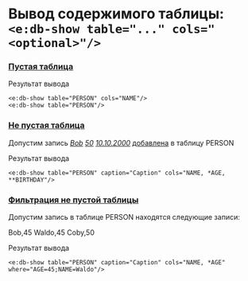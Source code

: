 # Вывод содержимого таблицы: `<e:db-show table="..." cols="<optional>"/>`

### [**Пустая таблица**](-)
Результат вывода 
   
    <e:db-show table="PERSON" cols="NAME"/>
    <e:db-show table="PERSON"/>

<div>
    <e:then>
        <e:db-show table="PERSON" cols="NAME"/>
        <e:db-show table="PERSON"/>
    </e:then>
</div>

### [**Не пустая таблица**](-)
Допустим запись *[Bob](- "#name") [50](- "#age") [10.10.2000](- "#bd")* [добавлена](- "c:assert-true=addRecord(#name, #age, #bd)") в таблицу PERSON

Результат вывода 
   
    <e:db-show table="PERSON" caption="Caption" cols="NAME, *AGE, **BIRTHDAY"/>

<div>
    <e:then>
        <e:db-show table="PERSON" caption="Caption" cols="NAME, *AGE, **BIRTHDAY"/>
    </e:then>
</div>

### [**Фильтрация не пустой таблицы**](-)
Допустим запись в таблице PERSON находятся следующие записи: 

<div>
    <e:given>
        <e:db-set table="PERSON" cols="NAME, AGE">
            <row>Bob,45</row>
            <row>Waldo,45</row>
            <row>Coby,50</row>
        </e:db-set>
    </e:given>
</div>

Результат вывода 
   
    <e:db-show table="PERSON" caption="Caption" cols="NAME, *AGE" where="AGE=45;NAME=Waldo"/>

<div>
    <e:then>
        <e:db-show table="PERSON" caption="Caption" cols="NAME, *AGE" where="AGE=45;NAME=Waldo"/>
    </e:then>
</div>